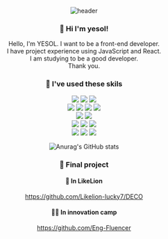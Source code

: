 <div align="center">

![header](https://capsule-render.vercel.app/api?type=transparent&color=auto&height=300&section=header&text=Welcome%20to%20My%20Github&fontSize=75&fontColor=748ffc&desc=Hello%20I'm%20Yesol&descAlignY=70&descSize=30)

### 👋 Hi I'm yesol!
 <div>Hello, I'm YESOL. I want to be a front-end developer.</div>
 <div> I have project experience using JavaScript and React.</div>
 <div>I am studying to be a good developer.</div>
 <div>Thank you.</div>
 
### 🔵 I've used these skils

 <div>
   <img src="https://img.shields.io/badge/HTML5-E34F26?style=flat-square&logo=HTML5&logoColor=black"/>
  <img src="https://img.shields.io/badge/JavaScript-F7DF1E?style=flat-square&logo=JavaScript&logoColor=black"/>
   <img src="https://img.shields.io/badge/Visual Studio Code-007ACC?style=flat-square&logo=Visual Studio Code&logoColor=white"/>
   </div>
 <div>
<img src="https://img.shields.io/badge/React-61DAFB?style=flat-square&logo=React&logoColor=black"/>
      <img src="https://img.shields.io/badge/React Router-CA4245?style=flat-square&logo=React Router&logoColor=white"/>
  <img src="https://img.shields.io/badge/Redux-764ABC?style=flat-square&logo=Redux&logoColor=white"/>
      <img src="https://img.shields.io/badge/recoil-228be6?style=flat-square&logo=recoil&logoColor=white"/>
  </div>
  <div>
    <img src="https://img.shields.io/badge/Vite-646CFF?style=flat-square&logo=Vite&logoColor=white"/>
   <img src="https://img.shields.io/badge/Create React App-09D3AC?style=flat-square&logo=createreactapp&logoColor=white"/>
  </div>
  <div>
<img src="https://img.shields.io/badge/Axios-5A29E4?style=flat-square&logo=Axios&logoColor=white"/>
<img src="https://img.shields.io/badge/Sokcjs-black?style=flat-square&logo=Sokcjs&logoColor=white"/>
 <img src="https://img.shields.io/badge/Stomp-black?style=flat-square&logo=Stomp&logoColor=white"/>
   </div>
  
<img src="https://img.shields.io/badge/styled-components-DB7093?style=flat-square&logo=styled-components&logoColor=white"/>
   <img src="https://img.shields.io/badge/CSS Modules-white?style=flat-square&logo=CSS Modules&logoColor=000000">


<img src="https://img.shields.io/badge/Firebase-FFCA28?style=flat-square&logo=Firebase&logoColor=black"/>

 
 
 
![Anurag's GitHub stats](https://github-readme-stats.vercel.app/api?username=lulla-by&show_icons=true&theme=transparent)
  
 
 ### 🌟 Final project 
 #### 🦁 In LikeLion
 https://github.com/Likelion-lucky7/DECO

 
 #### 🚣‍♂️ In innovation camp
 https://github.com/Eng-Fluencer
  </div>
